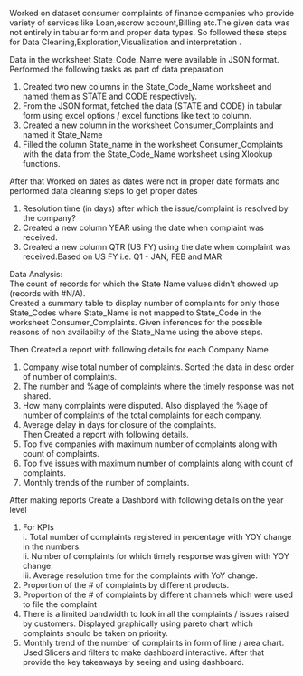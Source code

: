 Worked on dataset consumer complaints of finance companies who provide variety of services like Loan,escrow account,Billing etc.The given data was not entirely in tabular form and proper data types.
So followed these steps for Data Cleaning,Exploration,Visualization and interpretation .

Data in the worksheet State_Code_Name were available in JSON format. Performed the following tasks as part of data preparation											
1. Created two new columns in the State_Code_Name worksheet and named them as STATE and CODE respectively.												
2. From the JSON format, fetched the data (STATE and CODE) in tabular form using excel options / excel functions like text to column.
3. Created a new column in the worksheet Consumer_Complaints and named it State_Name																
4. Filled the column State_name in the worksheet Consumer_Complaints with the data from the State_Code_Name worksheet using Xlookup functions.



After that Worked on dates as dates were not in proper date formats and performed data cleaning steps to get proper dates													
1. Resolution time (in days) after which the issue/complaint is resolved by the company?															
2. Created a new column YEAR using the date when complaint was received.																
3. Created a new column QTR (US FY) using the date when complaint was received.Based on US FY i.e. Q1 - JAN, FEB and MAR


Data Analysis:																
The count of records for which the State Name values didn't showed up (records with #N/A).															
Created a summary table to display number of complaints for only those State_Codes where State_Name is not mapped to State_Code in the worksheet Consumer_Complaints.						Given inferences for the possible reasons of non availabilty of the State_Name using the above steps.	

Then Created a report with following details for each Company Name 																
1. Company wise total number of complaints. Sorted the data in desc order of number of complaints.														
2. The number and %age of complaints where the timely response was not shared.																
3. How many complaints were disputed. Also displayed the %age of number of complaints of the total complaints for each company.																
4. Average delay in days for closure of the complaints.																
Then Created a report with following details.																
1. Top five companies with maximum number of complaints along with count of complaints.																
2. Top five issues with maximum number of complaints along with count of complaints.																
3. Monthly trends of the number of complaints.


After making reports Create a Dashbord with following details on the year level																
1. For KPIs																
i. Total number of complaints registered in percentage with YOY change in the numbers.														
ii. Number of complaints for which timely response was given with YOY change.													
iii. Average resolution time for the complaints with YoY change.															
2. Proportion of the # of complaints by different products.																
3. Proportion of the # of complaints by different channels which were used to file the complaint
4. There is a limited bandwidth to look in all the complaints / issues raised by customers. Displayed graphically using pareto chart which complaints should be taken on priority.
5. Monthly trend of the number of complaints in form of line / area chart. 									
Used Slicers and filters to make dashboard interactive.
After that provide the key takeaways by seeing and using dashboard.

             				
																		

